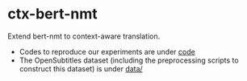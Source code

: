 # ctx-bert-nmt
Extend bert-nmt to context-aware translation.
* Codes to reproduce our experiments are under [code](code/)
* The OpenSubtitles dataset (including the preprocessing scripts to construct this dataset) is under [data/](data/)
